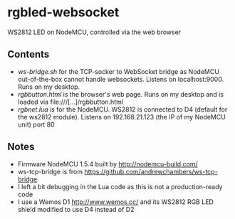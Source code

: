 # rgbled-websocket
WS2812 LED on NodeMCU, controlled via the web browser

## Contents

* _ws-bridge.sh_ for the TCP-socker to WebSocket bridge as NodeMCU out-of-the-box cannot handle websockets. Listens on localhost:9000. Runs on my desktop.
* _rgbbutton.html_ is the browser's web page. Runs on my desktop and is loaded via file:///[...]/rgbbutton.html
* _rgbnet.lua_ is for the NodeMCU. WS2812 is connected to D4 (default for the ws2812 module). Listens on 192.168.21.123 (the IP of my NodeMCU unit) port 80

## Notes

* Firmware NodeMCU 1.5.4 built by http://nodemcu-build.com/
* ws-tcp-bridge is from https://github.com/andrewchambers/ws-tcp-bridge
* I left a bit debugging in the Lua code as this is not a production-ready code
* I use a Wemos D1 http://www.wemos.cc/ and its WS2812 RGB LED shield modified to use D4 instead of D2

